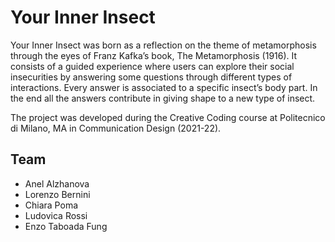 # Your Inner Insect
Your Inner Insect was born as a reflection on the theme of metamorphosis through the eyes of Franz Kafka’s book, The Metamorphosis (1916).
It consists of a guided experience where users can explore their social insecurities by answering some questions through different types of interactions. Every answer is associated to a specific insect’s body part. In the end all the answers contribute in giving shape to a new type of insect.

The project was developed during the Creative Coding course at Politecnico di Milano, MA in Communication Design (2021-22).
## Team
- Anel Alzhanova
- Lorenzo Bernini
- Chiara Poma
- Ludovica Rossi
- Enzo Taboada Fung
